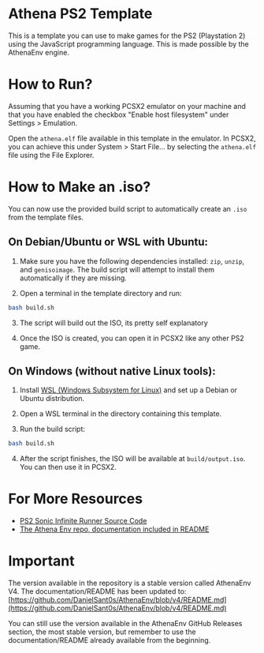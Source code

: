 # Athena PS2 Template

This is a template you can use to make games for the PS2 (Playstation 2) using the JavaScript programming language.
This is made possible by the AthenaEnv engine.

# How to Run?

Assuming that you have a working PCSX2 emulator on your machine and that you have enabled the
checkbox "Enable host filesystem" under Settings > Emulation.

Open the `athena.elf` file available in this template in the emulator.
In PCSX2, you can achieve this under System > Start File... by selecting the `athena.elf` file using the File Explorer.

# How to Make an .iso?

You can now use the provided build script to automatically create an `.iso` from the template files.

## On Debian/Ubuntu or WSL with Ubuntu:

1. Make sure you have the following dependencies installed: `zip`, `unzip`, and `genisoimage`.
   The build script will attempt to install them automatically if they are missing.

2. Open a terminal in the template directory and run:

```bash
bash build.sh
```

3. The script will build out the ISO, its pretty self explanatory

4. Once the ISO is created, you can open it in PCSX2 like any other PS2 game.

## On Windows (without native Linux tools):

1. Install [WSL (Windows Subsystem for Linux)](https://learn.microsoft.com/en-us/windows/wsl/install) and set up a Debian or Ubuntu distribution.

2. Open a WSL terminal in the directory containing this template.

3. Run the build script:

```bash
bash build.sh
```

4. After the script finishes, the ISO will be available at `build/output.iso`. You can then use it in PCSX2.

# For More Resources

* [PS2 Sonic Infinite Runner Source Code](https://github.com/DevWill-hub/Sonic-Infinite-Runner-PS2)
* [The Athena Env repo, documentation included in README](https://github.com/DanielSant0s/AthenaEnv)

# Important

The version available in the repository is a stable version called AthenaEnv V4. The documentation/README has been updated to: [https://github.com/DanielSant0s/AthenaEnv/blob/v4/README.md](https://github.com/DanielSant0s/AthenaEnv/blob/v4/README.md)

You can still use the version available in the AthenaEnv GitHub Releases section, the most stable version, but remember to use the documentation/README already available from the beginning.
